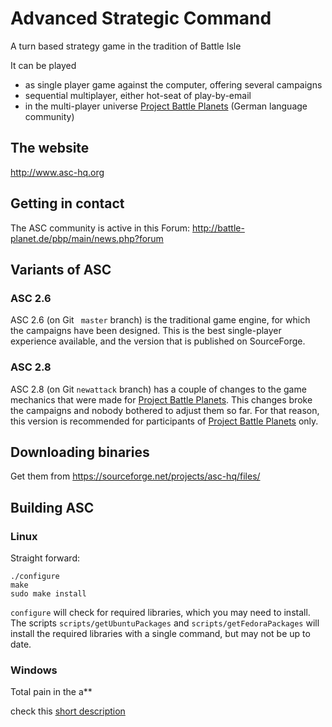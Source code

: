 # Advanced Strategic Command

A turn based strategy game in the tradition of Battle Isle

It can be played
 - as single player game against the computer, offering several campaigns
 - sequential multiplayer, either hot-seat of play-by-email
 - in the multi-player universe [Project Battle Planets](http://www.battle-planet.de) (German language community)

## The website

http://www.asc-hq.org
 
## Getting in contact

The ASC community is active in this Forum: 
http://battle-planet.de/pbp/main/news.php?forum


## Variants of ASC

### ASC 2.6

ASC 2.6 (on Git ` master` branch) is the traditional game engine, for which the campaigns have been designed. This is the best single-player experience available, and the version that is published on SourceForge.

### ASC 2.8

ASC 2.8 (on Git `newattack` branch) has a couple of changes to the game mechanics that were made for [Project Battle Planets](http://www.battle-planet.de). This changes broke the campaigns and nobody bothered to adjust them so far. For that reason, this version is recommended for participants of [Project Battle Planets](http://www.battle-planet.de) only.


## Downloading binaries

Get them from https://sourceforge.net/projects/asc-hq/files/


## Building ASC

### Linux

Straight forward:
    
    ./configure
    make
    sudo make install
    
`configure` will check for required libraries, which you may need to install. The scripts `scripts/getUbuntuPackages` and `scripts/getFedoraPackages` will install the required libraries with a single command, but may not be up to date. 


### Windows

Total pain in the a**

check this [short description](doc/compile-win32.md)
